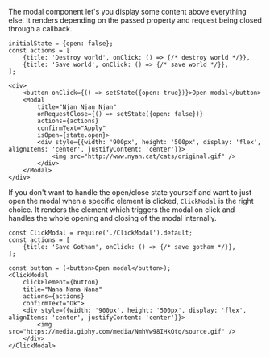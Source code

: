 The modal component let's you display some content above everything else.
It renders depending on the passed property and request being closed through a callback.

```
initialState = {open: false};
const actions = [
    {title: 'Destroy world', onClick: () => {/* destroy world */}},
    {title: 'Save world', onClick: () => {/* save world */}},
];

<div>
    <button onClick={() => setState({open: true})}>Open modal</button>
    <Modal
        title="Njan Njan Njan"
        onRequestClose={() => setState({open: false})}
        actions={actions}
        confirmText="Apply"
        isOpen={state.open}>
        <div style={{width: '900px', height: '500px', display: 'flex', alignItems: 'center', justifyContent: 'center'}}>
            <img src="http://www.nyan.cat/cats/original.gif" />
        </div>
    </Modal>
</div>
```

If you don't want to handle the open/close state yourself and want to just open the modal
when a specific element is clicked, `ClickModal` is the right choice.
It renders the element which triggers the modal on click and handles the whole opening and closing
of the modal internally.

```
const ClickModal = require('./ClickModal').default;
const actions = [
    {title: 'Save Gotham', onClick: () => {/* save gotham */}},
];

const button = (<button>Open modal</button>);
<ClickModal
    clickElement={button}
    title="Nana Nana Nana"
    actions={actions}
    confirmText="Ok">
    <div style={{width: '900px', height: '500px', display: 'flex', alignItems: 'center', justifyContent: 'center'}}>
        <img src="https://media.giphy.com/media/NmhVw98IHkQtq/source.gif" />
    </div>
</ClickModal>
```
